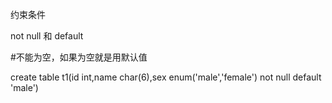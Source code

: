 约束条件

not null 和 default

#不能为空，如果为空就是用默认值

create table t1(id int,name char(6),sex enum('male','female') not null default 'male')